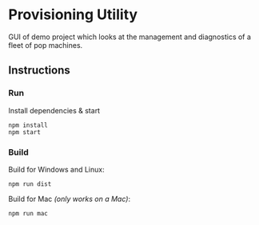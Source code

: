 # Provisioning Utility

GUI of demo project which looks at the management and diagnostics
of a fleet of pop machines.

## Instructions

### Run

Install dependencies & start

    npm install
    npm start

### Build

Build for Windows and Linux:

    npm run dist

Build for Mac *(only works on a Mac)*:

    npm run mac
